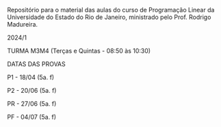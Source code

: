 Repositório para o material das aulas do curso de Programação Linear da Universidade do Estado do Rio de Janeiro, ministrado pelo Prof. Rodrigo Madureira.

2024/1

TURMA M3M4 (Terças e Quintas - 08:50 às 10:30)

DATAS DAS PROVAS

P1 - 18/04 (5a. f)

P2 - 20/06 (5a. f)

PR - 27/06 (5a. f)

PF - 04/07 (5a. f)
